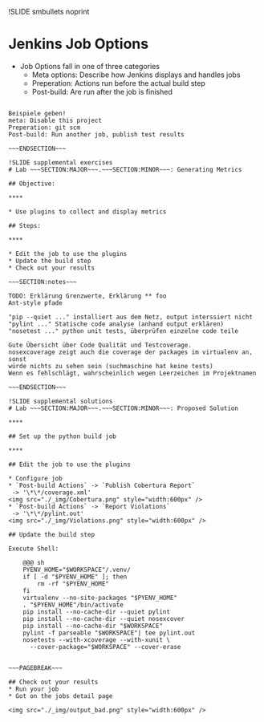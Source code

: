 !SLIDE smbullets noprint
# Jenkins Job Options
* Job Options fall in one of three categories
  - Meta options: Describe how Jenkins displays and handles jobs
  - Preperation: Actions run before the actual build step
  - Post-build: Are run after the job is finished

~~~SECTION:notes~~~

Beispiele geben!
meta: Disable this project
Preperation: git scm
Post-build: Run another job, publish test results

~~~ENDSECTION~~~

!SLIDE supplemental exercises
# Lab ~~~SECTION:MAJOR~~~.~~~SECTION:MINOR~~~: Generating Metrics

## Objective:

****

* Use plugins to collect and display metrics

## Steps:

****

* Edit the job to use the plugins
* Update the build step
* Check out your results

~~~SECTION:notes~~~

TODO: Erklärung Grenzwerte, Erklärung ** foo
Ant-style pfade 

"pip --quiet ..." installiert aus dem Netz, output interssiert nicht
"pylint ..." Statische code analyse (anhand output erklären)
"nosetest ..." python unit tests, überprüfen einzelne code teile

Gute Übersicht über Code Qualität und Testcoverage.  
nosexcoverage zeigt auch die coverage der packages im virtualenv an, sonst
würde nichts zu sehen sein (suchmaschine hat keine tests)
Wenn es fehlschlägt, wahrscheinlich wegen Leerzeichen im Projektnamen

~~~ENDSECTION~~~

!SLIDE supplemental solutions
# Lab ~~~SECTION:MAJOR~~~.~~~SECTION:MINOR~~~: Proposed Solution

****

## Set up the python build job

****

## Edit the job to use the plugins

* Configure job
* `Post-build Actions` -> `Publish Cobertura Report`  
 -> '\*\*/coverage.xml'  
<img src="./_img/Cobertura.png" style="width:600px" />
* `Post-build Actions` -> `Report Violations`  
 -> '\*\*/pylint.out'  
<img src="./_img/Violations.png" style="width:600px" />

## Update the build step

Execute Shell:

    @@@ sh
    PYENV_HOME="$WORKSPACE"/.venv/ 
    if [ -d "$PYENV_HOME" ]; then
        rm -rf "$PYENV_HOME"
    fi  
    virtualenv --no-site-packages "$PYENV_HOME"
    . "$PYENV_HOME"/bin/activate
    pip install --no-cache-dir --quiet pylint
    pip install --no-cache-dir --quiet nosexcover
    pip install --no-cache-dir "$WORKSPACE"
    pylint -f parseable "$WORKSPACE"| tee pylint.out
    nosetests --with-xcoverage --with-xunit \
      --cover-package="$WORKSPACE" --cover-erase


~~~PAGEBREAK~~~

## Check out your results
* Run your job
* Got on the jobs detail page

<img src="./_img/output_bad.png" style="width:600px" />
